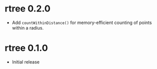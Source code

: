 # rtree 0.2.0

- Add `countWithinDistance()` for memory-efficient counting of 
  points within a radius.

# rtree 0.1.0

- Initial release
